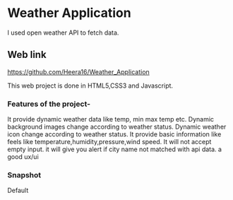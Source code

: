 # Weather Application

I used open weather API to fetch data.

## Web link
https://github.com/Heera16/Weather_Application

This web project is done in HTML5,CSS3 and Javascript.

### Features of the project-
It provide dynamic weather data like temp, min max temp etc.
Dynamic background images change according to weather status.
Dynamic weather icon change according to weather status.
It provide basic information like feels like temperature,humidity,pressure,wind speed.
It will not accept empty input.
it will give you alert if city name not matched with api data.
a good ux/ui

### Snapshot
 Default
 
 
